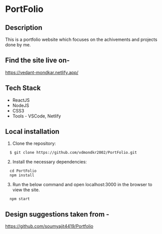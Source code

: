 # PortFolio

## Description
This is a portfolio website which focuses on the achivements and projects done by me.

## Find the site live on-
https://vedant-mondkar.netlify.app/

## Tech Stack
- ReactJS
- NodeJS
- CSS3
- Tools - VSCode, Netlify

## Local installation
1. Clone the repository:
  ```
    $ git clone https://github.com/vdmondkr2002/PortFolio.git
  ```
2. Install the necessary dependencies:
  ```
    cd PortFolio
    npm install
  ```
3. Run the below command and open localhost:3000 in the browser to view the site.
  ```
    npm start
  ```

## Design suggestions taken from - 
https://github.com/soumyajit4419/Portfolio
